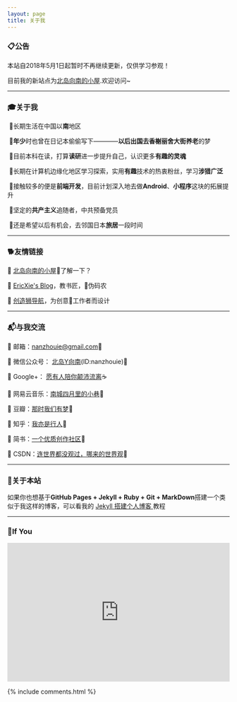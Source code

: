 ```yaml
---
layout: page
title: 关于我 
---
```

<h3>📋<strong>公告</strong></h3>  

本站自2018年5月1日起暂时不再继续更新，仅供学习参观！

目前我的新站点为[北岛向南的小屋](https://zhouie.cn).欢迎访问~

<hr>
<h3>🎓<strong>关于我</strong></h3>

&nbsp;🔹长期生活在中国以**南**地区

&nbsp;🔹**年少**时也曾在日记本偷偷写下————**以后出国去香榭丽舍大街养老**的梦

&nbsp;🔹目前本科在读，打算**读研**进一步提升自己，认识更多**有趣的灵魂**

&nbsp;🔹长期在计算机边缘化地区学习探索，实用**有趣**技术的热衷粉丝，学习**涉猎广泛**

&nbsp;🔹接触较多的便是**前端开发**，目前计划深入地去做**Android**、**小程序**这块的拓展提升

&nbsp;🔹坚定的**共产主义**追随者，中共预备党员

&nbsp;🔹还是希望以后有机会，去邻国日本**旅居**一段时间
<p>

<hr>
<h3>🐕<strong>友情链接</strong></h3>

🔹 [北岛向南的小屋](https://zhouie.cn/)🔞了解一下？

🔹 [EricXie's Blog](http://ericxie.coding.me/)，教书匠，👨伪码农

🔹 [创造狮导航](http://chuangzaoshi.com/)，为创意🎨工作者而设计


<hr>
<h3>📬<strong>与我交流</strong></h3> 

🔹 邮箱：<nanzhouie@gmail.com>🍦

🔹 微信公众号： [北岛Y向南](http://img.my.csdn.net/uploads/201804/08/1523153885_1616.jpg)(ID:nanzhouie)🍟

🔹 Google+： [愿有人陪你颠沛流离](https://plus.google.com/110700564157953759206)☕

🔹 网易云音乐：[南城四月里的小巷](http://music.163.com/#/user/home?id=426481614)🍩

🔹 豆瓣：[那时我们有梦](https://www.douban.com/people/jave_f/)🍰

🔹 知乎：[我亦是行人](https://www.zhihu.com/people/jave_f/activities)🍇

🔹 简书：[一个优质创作社区](https://www.jianshu.com/u/003b6aa1939d)🍒 

🔹 CSDN：[连世界都没观过，哪来的世界观](https://blog.csdn.net/jave_f)🍔

<p>

<hr>
<h3>🗽<strong>关于本站</strong></h3>  
<p>
如果你也想基于<strong>GitHub Pages + Jekyll + Ruby + Git + MarkDown</strong>搭建一个类似于我这样的博客，可以看我的
<a href="https://javef.github.io/2018/02/Jekyll-%E6%90%AD%E5%BB%BA%E4%B8%AA%E4%BA%BA%E5%8D%9A%E5%AE%A2-%E6%8B%93%E5%B1%95%E7%89%88/"> Jekyll 搭建个人博客 </a>教程
<p>

<hr>
<h3>🍒<strong>If You</strong></h3>  
<p> 
    <div class="video-container">
        <iframe width="95%" height="450" src="https://v.miaopai.com/iframe?scid=SvyHaHOczsp7B6ftW86oqMMz62-h5ai6~Fwp8A__" frameborder="0" scrolling="no" allowfullscreen></iframe>
    </div>
    <style type="text/css">
        .video-container {
            position: relative;
            padding-bottom: 56.25%;
            padding-top: 30px;
            height: 0;
            overflow: hidden;
        }
        .video-container iframe {
            position: absolute;
            top:0;
            left: 0;
            width: 100%;
            height: 100%;
        }
    </style>
<p> 
<p> 

{% include comments.html %}

